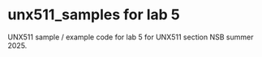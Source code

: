 # unx511_samples for lab 5

UNX511 sample / example code
for lab 5
for UNX511 section NSB
summer 2025.
